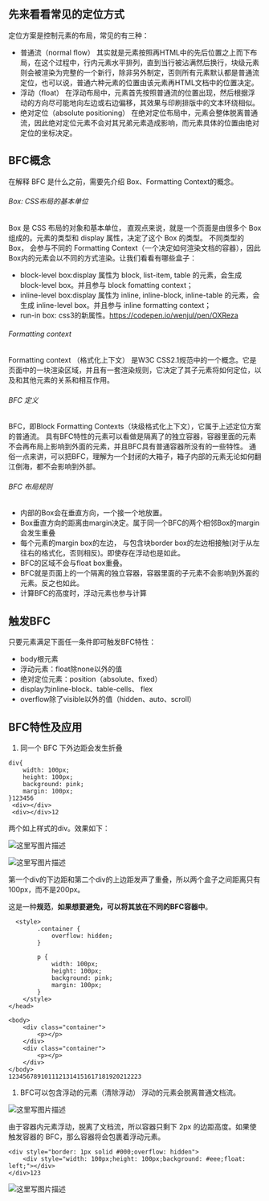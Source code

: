 ## 先来看看常见的定位方式

定位方案是控制元素的布局，常见的有三种：

- 普通流（normal flow）
  其实就是元素按照再HTML中的先后位置之上而下布局，在这个过程中，行内元素水平排列，直到当行被沾满然后换行，块级元素则会被渲染为完整的一个新行，除非另外制定，否则所有元素默认都是普通流定位，也可以说，普通六种元素的位置由该元素再HTML文档中的位置决定。
- 浮动（float）
  在浮动布局中，元素首先按照普通流的位置出现，然后根据浮动的方向尽可能地向左边或右边偏移，其效果与印刷排版中的文本环绕相似。
- 绝对定位（absolute positioning）
  在绝对定位布局中，元素会整体脱离普通流，因此绝对定位元素不会对其兄弟元素造成影响，而元素具体的位置由绝对定位的坐标决定。

## BFC概念

在解释 BFC 是什么之前，需要先介绍 Box、Formatting Context的概念。

###### Box: CSS布局的基本单位

Box 是 CSS 布局的对象和基本单位， 直观点来说，就是一个页面是由很多个 Box 组成的。元素的类型和 display 属性，决定了这个 Box 的类型。 不同类型的 Box， 会参与不同的 Formatting Context（一个决定如何渲染文档的容器），因此Box内的元素会以不同的方式渲染。让我们看看有哪些盒子：

- block-level box:display 属性为 block, list-item, table 的元素，会生成 block-level box。并且参与 block fomatting context；
- inline-level box:display 属性为 inline, inline-block, inline-table 的元素，会生成 inline-level box。并且参与 inline formatting context；
- run-in box: css3的新属性。https://codepen.io/wenjul/pen/OXReza

###### Formatting context

Formatting context （格式化上下文） 是W3C CSS2.1规范中的一个概念。它是页面中的一块渲染区域，并且有一套渲染规则，它决定了其子元素将如何定位，以及和其他元素的关系和相互作用。

###### BFC 定义

BFC，即Block Formatting Contexts（块级格式化上下文），它属于上述定位方案的普通流。
具有BFC特性的元素可以看做是隔离了的独立容器，容器里面的元素不会再布局上影响到外面的元素，并且BFC具有普通容器所没有的一些特性。
通俗一点来讲，可以把BFC，理解为一个封闭的大箱子，箱子内部的元素无论如何翻江倒海，都不会影响到外部。

###### BFC 布局规则

- 内部的Box会在垂直方向，一个接一个地放置。
- Box垂直方向的距离由margin决定。属于同一个BFC的两个相邻Box的margin会发生重叠
- 每个元素的margin box的左边， 与包含块border box的左边相接触(对于从左往右的格式化，否则相反)。即使存在浮动也是如此。
- BFC的区域不会与float box重叠。
- BFC就是页面上的一个隔离的独立容器，容器里面的子元素不会影响到外面的元素。反之也如此。
- 计算BFC的高度时，浮动元素也参与计算

## 触发BFC

只要元素满足下面任一条件即可触发BFC特性：

- body根元素
- 浮动元素：float除none以外的值
- 绝对定位元素：position（absolute、fixed）
- display为inline-block、table-cells、 flex  
- overflow除了visible以外的值（hidden、auto、scroll）

## BFC特性及应用

1. 同一个 BFC 下外边距会发生折叠

```
div{
    width: 100px;
    height: 100px;
    background: pink;
    margin: 100px;
}123456
 <div></div>
 <div></div>12
```

两个如上样式的div。效果如下：

![这里写图片描述](https://img-blog.csdn.net/20180319102034358?watermark/2/text/Ly9ibG9nLmNzZG4ubmV0L0FtYmVyV3U=/font/5a6L5L2T/fontsize/400/fill/I0JBQkFCMA==/dissolve/70)

![这里写图片描述](https://img-blog.csdn.net/20180319102041202?watermark/2/text/Ly9ibG9nLmNzZG4ubmV0L0FtYmVyV3U=/font/5a6L5L2T/fontsize/400/fill/I0JBQkFCMA==/dissolve/70)

第一个div的下边距和第二个div的上边距发声了重叠，所以两个盒子之间距离只有100px，而不是200px。

这是一种**规范**，**如果想要避免，可以将其放在不同的BFC容器中**。

```
  <style>
        .container {
            overflow: hidden;
        }

        p {
            width: 100px;
            height: 100px;
            background: pink;
            margin: 100px;
        }
    </style>
</head>

<body>
    <div class="container">
        <p></p>
    </div>
    <div class="container">
        <p></p>
    </div>
</body>
1234567891011121314151617181920212223
```

1. BFC可以包含浮动的元素（清除浮动）
   浮动的元素会脱离普通文档流。

![这里写图片描述](https://img-blog.csdn.net/20180319103928513?watermark/2/text/Ly9ibG9nLmNzZG4ubmV0L0FtYmVyV3U=/font/5a6L5L2T/fontsize/400/fill/I0JBQkFCMA==/dissolve/70)

由于容器内元素浮动，脱离了文档流，所以容器只剩下 2px 的边距高度。如果使触发容器的 BFC，那么容器将会包裹着浮动元素。

```
<div style="border: 1px solid #000;overflow: hidden">
    <div style="width: 100px;height: 100px;background: #eee;float: left;"></div>
</div>123
```

![这里写图片描述](https://img-blog.csdn.net/20180319104117510?watermark/2/text/Ly9ibG9nLmNzZG4ubmV0L0FtYmVyV3U=/font/5a6L5L2T/fontsize/400/fill/I0JBQkFCMA==/dissolve/70)
